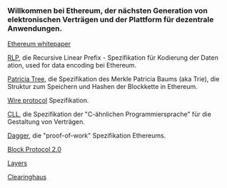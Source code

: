 ### Willkommen bei Ethereum, der nächsten Generation von elektronischen Verträgen und der Plattform für dezentrale Anwendungen.

[Ethereum whitepaper](https://github.com/ethereum/wiki/wiki/%5BGerman%5D-White-Paper)

[RLP](https://github.com/ethereum/wiki/wiki/%5BEnglish%5D-RLP), die Recursive Linear Prefix - Spezifikation für Kodierung der Daten ation, used for data encoding bei Ethereum.

[Patricia Tree](https://github.com/ethereum/wiki/wiki/%5BEnglish%5D-Patricia-Tree), die Spezifikation des Merkle Patricia Baums (aka Trie), die Struktur zum Speichern und Hashen der Blockkette in Ethereum.

[Wire protocol](https://github.com/ethereum/wiki/wiki/%5BEnglish%5D-Wire-Protocol) Spezifikation.

[CLL](https://github.com/ethereum/wiki/wiki/%5BEnglish%5D-CLL), die Spezifikation der "C-ähnlichen Programmiersprache" für die Gestaltung von Verträgen.

[Dagger](https://github.com/ethereum/wiki/wiki/%5BEnglish%5D-Dagger), die "proof-of-work" Spezifikation Ethereums.

[Block Protocol 2.0](https://github.com/ethereum/wiki/wiki/%5BEnglish%5D-Block-Protocol-2.0)

[Layers](https://github.com/ethereum/wiki/wiki/%5BEnglish%5D-Layers)

[Clearinghaus](https://github.com/ethereum/wiki/wiki/%5BGerman%5D-Clearinghaus)
